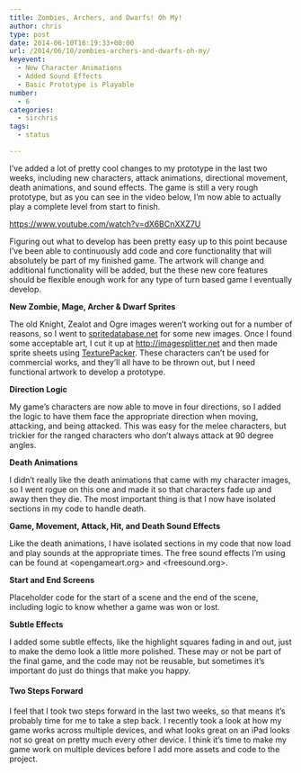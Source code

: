 ```yaml
---
title: Zombies, Archers, and Dwarfs! Oh My!
author: chris
type: post
date: 2014-06-10T16:19:33+00:00
url: /2014/06/10/zombies-archers-and-dwarfs-oh-my/
keyevent:
  - New Character Animations
  - Added Sound Effects
  - Basic Prototype is Playable
number:
  - 6
categories:
  - sirchris
tags:
  - status

---
```

I&#8217;ve added a lot of pretty cool changes to my prototype in the last two weeks, including new characters, attack animations, directional movement, death animations, and sound effects. The game is still a very rough prototype, but as you can see in the video below, I&#8217;m now able to actually play a complete level from start to finish.
<!--more-->

https://www.youtube.com/watch?v=dX6BCnXXZ7U

Figuring out what to develop has been pretty easy up to this point because I&#8217;ve been able to continuously add code and core functionality that will absolutely be part of my finished game. The artwork will change and additional functionality will be added, but the these new core features should be flexible enough work for any type of turn based game I eventually develop.

**New Zombie, Mage, Archer & Dwarf Sprites**
  
The old Knight, Zealot and Ogre images weren&#8217;t working out for a number of reasons, so I went to [spritedatabase.net][1] for some new images. Once I found some acceptable art, I cut it up at <http://imagesplitter.net> and then made sprite sheets using [TexturePacker][2]. These characters can&#8217;t be used for commercial works, and they&#8217;ll all have to be thrown out, but I need functional artwork to develop a prototype.

**Direction Logic**
  
My game&#8217;s characters are now able to move in four directions, so I added the logic to have them face the appropriate direction when moving, attacking, and being attacked. This was easy for the melee characters, but trickier for the ranged characters who don&#8217;t always attack at 90 degree angles.

**Death Animations**
  
I didn&#8217;t really like the death animations that came with my character images, so I went rogue on this one and made it so that characters fade up and away then they die. The most important thing is that I now have isolated sections in my code to handle death.

**Game, Movement, Attack, Hit, and Death Sound Effects**
  
Like the death animations, I have isolated sections in my code that now load and play sounds at the appropriate times. The free sound effects I&#8217;m using can be found at <opengameart.org> and <freesound.org>.

 **Start and End Screens**
  
Placeholder code for the start of a scene and the end of the scene, including logic to know whether a game was won or lost.

**Subtle Effects**
  
I added some subtle effects, like the highlight squares fading in and out, just to make the demo look a little more polished. These may or not be part of the final game, and the code may not be reusable, but sometimes it&#8217;s important do just do things that make you happy.

#### Two Steps Forward

I feel that I took two steps forward in the last two weeks, so that means it&#8217;s probably time for me to take a step back. I recently took a look at how my game works across multiple devices, and what looks great on an iPad looks not so great on pretty much every other device. I think it&#8217;s time to make my game work on multiple devices before I add more assets and code to the project.

 [1]: http://spritedatabase.net
 [2]: http://www.codeandweb.com/texturepacker